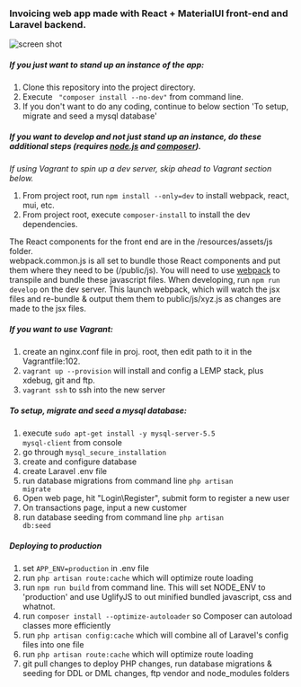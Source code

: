 ### Invoicing web app made with React + MaterialUI front-end and Laravel backend. 
![screen shot](http://res.cloudinary.com/realjv3/image/upload/v1517076995/InvoiceTrackr-screenshot_yerdmo.png)

##### If you just want to stand up an instance of the app:
1. Clone this repository into the project directory.  
2. Execute <code> "composer install --no-dev"</code> from command line.
3. If you don't want to do any coding, continue to below section 'To setup, migrate and seed a mysql database'

##### If you want to develop and not just stand up an instance, do these additional steps (requires [node.js](https://nodejs.org/) and [composer](https://getcomposer.org/)). 
_If using Vagrant to spin up a dev server, skip ahead to Vagrant section below._   
1. From project root, run <code>npm install --only=dev</code>  to install webpack, react, mui, etc.
2. From project root, execute <code>composer-install</code> to install the dev dependencies.

The React components for the front end are in the /resources/assets/js folder.  
webpack.common.js is all set to bundle those React components and put them where they need to be (/public/js).
You will need to use [webpack](https://julienrenaux.fr/2015/03/30/introduction-to-webpack-with-practical-examples/) to transpile and bundle these javascript files.
When developing, run <code>npm run develop</code> on the dev server. This launch webpack, which will watch the jsx files and re-bundle & output them them to public/js/xyz.js as changes are made to the jsx files.

##### If you want to use Vagrant:
1. create an nginx.conf file in proj. root, then edit path to it in the Vagrantfile:102.  
2. <code>vagrant up  --provision</code> will install and config a LEMP stack, plus xdebug, git and ftp. 
3. <code>vagrant ssh</code> to ssh into the new server

##### To setup, migrate and seed a mysql database:
1. execute <code>sudo apt-get install -y mysql-server-5.5 mysql-client</code> from console
2. go through <code>mysql_secure_installation</code>
3. create and configure database
4. create Laravel .env file
5. run database migrations from command line <code>php artisan migrate</code>
6. Open web page, hit "Login\Register", submit form to register a new user
7. On transactions page, input a new customer
8. run database seeding from command line <code>php artisan db:seed</code>

##### Deploying to production
1. set <code>APP_ENV=production</code> in .env file
2. run <code>php artisan route:cache</code> which will optimize route loading
3. run <code>npm run build</code> from command line. This will set NODE_ENV to 'production' and use UglifyJS to out minified bundled javascript, css and whatnot.
4. run <code>composer install --optimize-autoloader</code> so Composer can autoload classes more efficiently
5. run <code>php artisan config:cache</code> which will combine all of Laravel's config files into one file
6. run <code>php artisan route:cache</code> which will optimize route loading
7. git pull changes to deploy PHP changes, run database migrations & seeding for DDL or DML changes, ftp vendor and node_modules folders